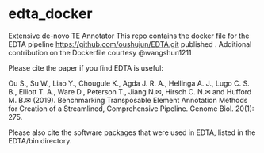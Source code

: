 # edta_docker
Extensive de-novo TE Annotator 
This repo contains the docker file for the EDTA pipeline https://github.com/oushujun/EDTA.git published . Additional contribution on the Dockerfile courtesy @wangshun1211

Please cite the paper if you find EDTA is useful:

Ou S., Su W., Liao Y., Chougule K., Agda J. R. A., Hellinga A. J., Lugo C. S. B., Elliott T. A., Ware D., Peterson T., Jiang N.✉, Hirsch C. N.✉ and Hufford M. B.✉ (2019). Benchmarking Transposable Element Annotation Methods for Creation of a Streamlined, Comprehensive Pipeline. Genome Biol. 20(1): 275.

Please also cite the software packages that were used in EDTA, listed in the EDTA/bin directory.
